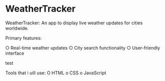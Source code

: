 # WeatherTracker
WeatherTracker: An app to display live weather updates for cities worldwide.

Primary features:

○ Real-time weather updates
○ City search functionality
○ User-friendly interface

test

Tools that i uill use:
O HTML
o CSS
o JavaScript
